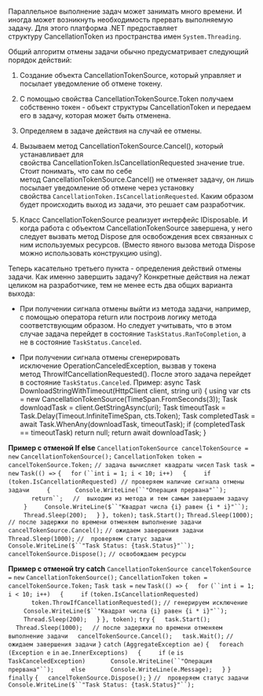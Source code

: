 Параллельное выполнение задач может занимать много времени. И иногда может возникнуть необходимость прервать выполняемую задачу. Для этого платформа .NET предоставляет структуру CancellationToken из пространства имен `System.Threading`.

Общий алгоритм отмены задачи обычно предусматривает следующий порядок действий:

1.  Создание объекта CancellationTokenSource, который управляет и посылает уведомление об отмене токену.
    
2.  С помощью свойства CancellationTokenSource.Token получаем собственно токен - объект структуры CancellationToken и передаем его в задачу, которая может быть отменена.

3.  Определяем в задаче действия на случай ее отмены.
    
4.  Вызываем метод CancellationTokenSource.Cancel(), который устанавливает для свойства CancellationToken.IsCancellationRequested значение true. Стоит понимать, что сам по себе метод CancellationTokenSource.Cancel() не отменяет задачу, он лишь посылает уведомление об отмене через установку свойства `CancellationToken.IsCancellationRequested`. Каким образом будет происходить выход из задачи, это решает сам разработчик.
    
5.  Класс CancellationTokenSource реализует интерфейс IDisposable. И когда работа с объектом CancellationTokenSource завершена, у него следует вызвать метод Dispose для освобождения всех связанных с ним используемых ресурсов. (Вместо явного вызова метода Dispose можно использовать конструкцию using).


Теперь касательно третьего пункта - определения действий отмены задачи. Как именно завершить задачу? Конкретные действия на лежат целиком на разработчике, тем не менее есть два общих варианта выхода:

-   При получении сигнала отмены выйти из метода задачи, например, с помощью оператора return или построив логику метода соответствующим образом. Но следует учитывать, что в этом случае задача перейдет в состояние `TaskStatus.RanToCompletion`, а не в состояние `TaskStatus.Canceled`.
    
-   При получении сигнала отмены сгенерировать исключение OperationCanceledException, вызвав у токена метод ThrowIfCancellationRequested(). После этого задача перейдет в состояние `TaskStatus.Canceled`.
Пример:
async Task DownloadStringWithTimeout(HttpClient client, string uri)
{ using var cts = new  CancellationTokenSource(TimeSpan.FromSeconds(3)); 
 Task downloadTask = client.GetStringAsync(uri); 
 Task timeoutTask = Task.Delay(Timeout.InfiniteTimeSpan, cts.Token); Task completedTask = await Task.WhenAny(downloadTask, timeoutTask); 
 if (completedTask == timeoutTask) return null; 
 return await downloadTask;
}


**Пример с отменой If else**
`CancellationTokenSource cancelTokenSource =` `new` `CancellationTokenSource();`
`CancellationToken token = cancelTokenSource.Token;`
`// задача вычисляет квадраты чисел`
`Task task =` `new` `Task(() =>`
`{`
    `for` `(``int` `i = 1; i < 10; i++)`
    `{`
        `if` `(token.IsCancellationRequested)`  
		`// проверяем наличие сигнала отмены задачи`
        `{`
            `Console.WriteLine(``"Операция прервана"``);`
            `return``;`     `//  выходим из метода и тем самым завершаем задачу`
        `}`
        `Console.WriteLine($``"Квадрат числа {i} равен {i * i}"``);`
        `Thread.Sleep(200);`
    `}`
`}, token);`
`task.Start();`
`Thread.Sleep(1000);`
`// после задержки по времени отменяем выполнение задачи`
`cancelTokenSource.Cancel();`
`// ожидаем завершения задачи`
`Thread.Sleep(1000);`
`//  проверяем статус задачи`
`Console.WriteLine($``"Task Status: {task.Status}"``);`
`cancelTokenSource.Dispose();` `// освобождаем ресурсы`

**Пример с отменой try catch**
`CancellationTokenSource cancelTokenSource =` `new` `CancellationTokenSource();`
`CancellationToken token = cancelTokenSource.Token;`
`Task task =` `new` `Task(() =>`
`{`
    `for` `(``int` `i = 1; i < 10; i++)`
    `{`
        `if` `(token.IsCancellationRequested)`
            `token.ThrowIfCancellationRequested();` `// генерируем исключение`
        `Console.WriteLine($``"Квадрат числа {i} равен {i * i}"``);`
        `Thread.Sleep(200);`
    `}`
`}, token);`
`try`
`{`
    `task.Start();`
    `Thread.Sleep(1000);`
    `// после задержки по времени отменяем выполнение задачи`
    `cancelTokenSource.Cancel();`
    `task.Wait();` `// ожидаем завершения задачи`
`}`
`catch` `(AggregateException ae)`
`{`
    `foreach` `(Exception e` `in` `ae.InnerExceptions)`
    `{`
        `if` `(e` `is` `TaskCanceledException)`
            `Console.WriteLine(``"Операция прервана"``);`
        `else`
            `Console.WriteLine(e.Message);`
    `}`
`}`
`finally`
`{`
    `cancelTokenSource.Dispose();`
`}`
`//  проверяем статус задачи`
`Console.WriteLine($``"Task Status: {task.Status}"``);`